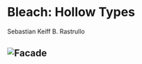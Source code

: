 # **Bleach: Hollow Types**
Sebastian Keiff B. Rastrullo
## ![Facade](https://static.wikia.nocookie.net/bleach/images/3/3e/-17Generic_Hollows.png/revision/latest?cb=20200406021053&path-prefix=en)

